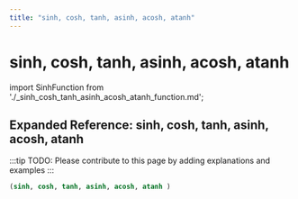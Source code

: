 ```yaml
---
title: "sinh, cosh, tanh, asinh, acosh, atanh"
---
```


# sinh, cosh, tanh, asinh, acosh, atanh

import SinhFunction from './_sinh_cosh_tanh_asinh_acosh_atanh_function.md';

<SinhFunction />

## Expanded Reference: sinh, cosh, tanh, asinh, acosh, atanh

:::tip
TODO: Please contribute to this page by adding explanations and examples
:::

```lisp
(sinh, cosh, tanh, asinh, acosh, atanh )
```
